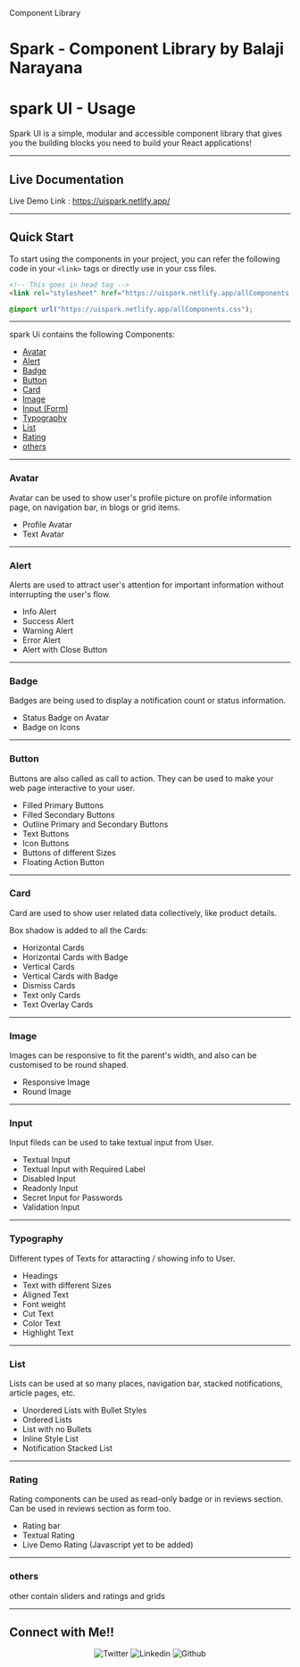 Component Library

# Spark - Component Library by Balaji Narayana

# spark UI - Usage

Spark UI is a simple, modular and accessible component library that
gives you the building blocks you need to build your React
applications!

---

## Live Documentation

Live Demo Link : https://uispark.netlify.app/

---

## Quick Start

To start using the components in your project, you can refer the following code in your `<link>` tags or directly use in your css files.

```html
<!-- This goes in head tag -->
<link rel="stylesheet" href="https://uispark.netlify.app/allComponents.css" />
```

```css
@import url("https://uispark.netlify.app/allComponents.css");
```

---

spark Ui contains the following Components:

- [Avatar](#avatar)
- [Alert](#alert)
- [Badge](#badge)
- [Button](#button)
- [Card](#card)
- [Image](#image)
- [Input (Form)](#input)
- [Typography](#typography)
- [List](#list)
- [Rating](#rating)
- [others](#others)

---

### Avatar

Avatar can be used to show user's profile picture on profile information page, on navigation bar, in blogs or grid items.

- Profile Avatar
- Text Avatar

---

### Alert

Alerts are used to attract user's attention for important information without interrupting the user's flow.

- Info Alert
- Success Alert
- Warning Alert
- Error Alert
- Alert with Close Button

---

### Badge

Badges are being used to display a notification count or status information.

- Status Badge on Avatar
- Badge on Icons

---

### Button

Buttons are also called as call to action. They can be used to make your web page interactive to your user.

- Filled Primary Buttons
- Filled Secondary Buttons
- Outline Primary and Secondary Buttons
- Text Buttons
- Icon Buttons
- Buttons of different Sizes
- Floating Action Button

---

### Card

Card are used to show user related data collectively, like product details.

Box shadow is added to all the Cards:

- Horizontal Cards
- Horizontal Cards with Badge
- Vertical Cards
- Vertical Cards with Badge
- Dismiss Cards
- Text only Cards
- Text Overlay Cards

---

### Image

Images can be responsive to fit the parent's width, and also can be customised to be round shaped.

- Responsive Image
- Round Image

---

### Input

Input fileds can be used to take textual input from User.

- Textual Input
- Textual Input with Required Label
- Disabled Input
- Readonly Input
- Secret Input for Passwords
- Validation Input

---

### Typography

Different types of Texts for attaracting / showing info to User.

- Headings
- Text with different Sizes
- Aligned Text
- Font weight
- Cut Text
- Color Text
- Highlight Text

---

### List

Lists can be used at so many places, navigation bar, stacked notifications, article pages, etc.

- Unordered Lists with Bullet Styles
- Ordered Lists
- List with no Bullets
- Inline Style List
- Notification Stacked List

---

### Rating

Rating components can be used as read-only badge or in reviews section. Can be used in reviews section as form too.

- Rating bar
- Textual Rating
- Live Demo Rating (Javascript yet to be added)

---

### others

other contain sliders and ratings and grids

---

## Connect with Me!!

<div align="center">

![Twitter](https://twitter.com/Balu1031) ![Linkedin](https://www.linkedin.com/in/balaji-narayana-74817021a/) ![Github](https://github.com/BALAJI141031?tab=repositories)

</div>
